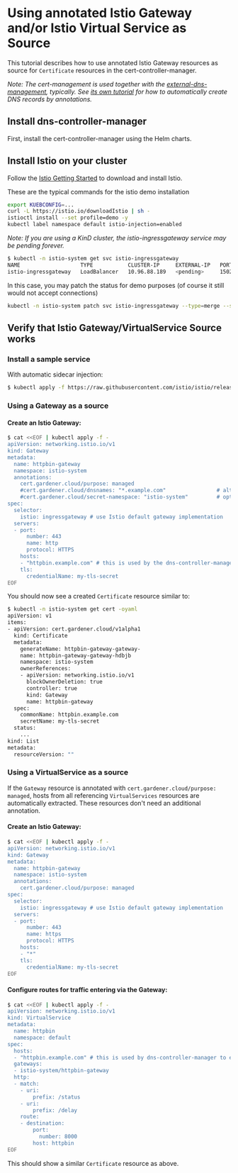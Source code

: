 # Using annotated Istio Gateway and/or Istio Virtual Service as Source
This tutorial describes how to use annotated Istio Gateway resources as source for `Certificate` resources in the cert-controller-manager.

*Note: The cert-management is used together with the [external-dns-management](https://github.com/gardener/external-dns-management), typically. 
See [its own tutorial](https://github.com/gardener/external-dns-management/blob/master/docs/usage/tutorials/istio-gateways.md) 
for how to automatically create DNS records by annotations.*

## Install dns-controller-manager
First, install the cert-controller-manager using the Helm charts.

## Install Istio on your cluster

Follow the [Istio Getting Started](https://istio.io/latest/docs/setup/getting-started/) to download and install Istio.

These are the typical commands for the istio demo installation

```bash
export KUEBCONFIG=...
curl -L https://istio.io/downloadIstio | sh -
istioctl install --set profile=demo -y
kubectl label namespace default istio-injection=enabled
```

*Note: If you are using a KinD cluster, the istio-ingressgateway service may be pending forever.*

```bash
$ kubectl -n istio-system get svc istio-ingressgateway
NAME                   TYPE           CLUSTER-IP     EXTERNAL-IP   PORT(S)                                                                      AGE
istio-ingressgateway   LoadBalancer   10.96.88.189   <pending>     15021:30590/TCP,80:30185/TCP,443:30075/TCP,31400:30129/TCP,15443:30956/TCP   13m
```

In this case, you may patch the status for demo purposes (of course it still would not accept connections)
```bash
kubectl -n istio-system patch svc istio-ingressgateway --type=merge --subresource status --patch '{"status":{"loadBalancer":{"ingress":[{"ip":"1.2.3.4"}]}}}'
```

## Verify that Istio Gateway/VirtualService Source works

### Install a sample service
With automatic sidecar injection:
```bash
$ kubectl apply -f https://raw.githubusercontent.com/istio/istio/release-1.20/samples/httpbin/httpbin.yaml
```

### Using a Gateway as a source
#### Create an Istio Gateway:
```bash
$ cat <<EOF | kubectl apply -f -
apiVersion: networking.istio.io/v1
kind: Gateway
metadata:
  name: httpbin-gateway
  namespace: istio-system
  annotations:
    cert.gardener.cloud/purpose: managed
    #cert.gardener.cloud/dnsnames: "*.example.com"                # alternative if you want to control the dns names explicitly.
    #cert.gardener.cloud/secret-namespace: "istio-system"         # optional to specify the namespace where the certificate secret should be created
spec:
  selector:
    istio: ingressgateway # use Istio default gateway implementation
  servers:
  - port:
      number: 443
      name: http
      protocol: HTTPS
    hosts:
    - "httpbin.example.com" # this is used by the dns-controller-manager to extract DNS names
    tls:
      credentialName: my-tls-secret
EOF
```

You should now see a created `Certificate` resource similar to:

```bash
$ kubectl -n istio-system get cert -oyaml
apiVersion: v1
items:
- apiVersion: cert.gardener.cloud/v1alpha1
  kind: Certificate
  metadata:
    generateName: httpbin-gateway-gateway-
    name: httpbin-gateway-gateway-hdbjb
    namespace: istio-system
    ownerReferences:
    - apiVersion: networking.istio.io/v1
      blockOwnerDeletion: true
      controller: true
      kind: Gateway
      name: httpbin-gateway
  spec:
    commonName: httpbin.example.com
    secretName: my-tls-secret
  status:
    ...
kind: List
metadata:
  resourceVersion: ""
```

### Using a VirtualService as a source

If the `Gateway` resource is annotated with `cert.gardener.cloud/purpose: managed`,
hosts from all referencing  `VirtualServices` resources are automatically extracted.
These resources don't need an additional annotation.

#### Create an Istio Gateway:
```bash
$ cat <<EOF | kubectl apply -f -
apiVersion: networking.istio.io/v1
kind: Gateway
metadata:
  name: httpbin-gateway
  namespace: istio-system
  annotations:
    cert.gardener.cloud/purpose: managed
spec:
  selector:
    istio: ingressgateway # use Istio default gateway implementation
  servers:
  - port:
      number: 443
      name: https
      protocol: HTTPS
    hosts:
    - "*"
    tls:
      credentialName: my-tls-secret    
EOF
```

#### Configure routes for traffic entering via the Gateway:
```bash
$ cat <<EOF | kubectl apply -f -
apiVersion: networking.istio.io/v1
kind: VirtualService
metadata:
  name: httpbin
  namespace: default  
spec:
  hosts:
  - "httpbin.example.com" # this is used by dns-controller-manager to extract DNS names
  gateways:
  - istio-system/httpbin-gateway
  http:
  - match:
    - uri:
        prefix: /status
    - uri:
        prefix: /delay
    route:
    - destination:
        port:
          number: 8000
        host: httpbin
EOF
```

This should show a similar `Certificate` resource as above.
